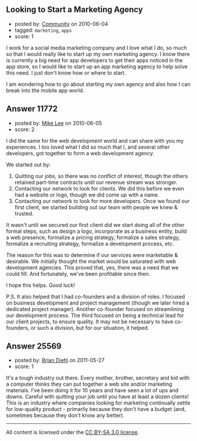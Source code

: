 ## Looking to Start a Marketing Agency

- posted by: [Community](https://stackexchange.com/users/-1/-1-community) on 2010-06-04
- tagged: `marketing`, `apps`
- score: 1

I work for a social media marketing company and I love what I do, so much so that I would really like to start up my own marketing agency. I know there is currently a big need for app developers to get their apps noticed in the app store, so I would like to start up an app marketing agency to help solve this need. I just don't know how or where to start.

I am wondering how to go about starting my own agency and also how I can break into the mobile app world.


## Answer 11772

- posted by: [Mike Lee](https://stackexchange.com/users/-1/3589-mike-lee) on 2010-06-05
- score: 2

I did the same for the web development world and can share with you my experiences. I too loved what I did so much that I, and several other developers, got together to form a web development agency.

We started out by:

 1. Quitting our jobs, so there was no conflict of interest, though the others retained part-time contracts until our revenue stream was stronger.
 2. Contacting our network to look for clients. We did this before we even had a website or logo, though we did come up with a name.
 3. Contacting our network to look for more developers. Once we found our first client, we started building out our team with people we knew & trusted.

It wasn't until we secured our first client did we start doing all of the other formal steps, such as design a logo, incorporate as a business entity, build a web presence, formalize a pricing strategy, formalize a sales strategy, formalize a recruiting strategy, formalize a development process, etc.

The reason for this was to determine if our services were marketable & desirable. We initially thought the market would be saturated with web development agencies. This proved that, yes, there was a need that we could fill. And fortunately, we've been profitable since then.

I hope this helps. Good luck!

P.S. It also helped that I had co-founders and a division of roles. I focused on business development and project management (though we later hired a dedicated project manager). Another co-founder focused on streamlining our development process. The third focused on being a technical lead for our client projects, to ensure quality. It may not be necessary to have co-founders, or such a division, but for our situation, it helped.


## Answer 25569

- posted by: [Brian Diehl](https://stackexchange.com/users/-1/10844-brian-diehl) on 2011-05-27
- score: 1

It's a tough industry out there.  Every mother, brother, secretary and kid with a computer thinks they can put together a web site and/or marketing materials. I've been doing it for 10 years and have seen a lot of ups and downs. Careful with quitting your job until you have at least a dozen clients! This is an industry where companies looking for marketing continually settle for low-quality product - primarily because they don't have a budget (and, sometimes because they don't know any better).



---

All content is licensed under the [CC BY-SA 3.0 license](https://creativecommons.org/licenses/by-sa/3.0/).
